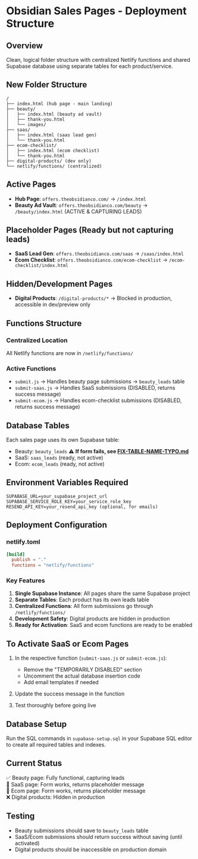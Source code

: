 # Obsidian Sales Pages - Deployment Structure

## Overview
Clean, logical folder structure with centralized Netlify functions and shared Supabase database using separate tables for each product/service.

## New Folder Structure
```
/
├── index.html (hub page - main landing)
├── beauty/
│   ├── index.html (beauty ad vault)
│   ├── thank-you.html
│   └── images/
├── saas/
│   ├── index.html (saas lead gen)
│   └── thank-you.html
├── ecom-checklist/
│   ├── index.html (ecom checklist)
│   └── thank-you.html
├── digital-products/ (dev only)
└── netlify/functions/ (centralized)
```

## Active Pages
- **Hub Page**: `offers.theobsidianco.com/` → `/index.html`
- **Beauty Ad Vault**: `offers.theobsidianco.com/beauty` → `/beauty/index.html` (ACTIVE & CAPTURING LEADS)

## Placeholder Pages (Ready but not capturing leads)
- **SaaS Lead Gen**: `offers.theobsidianco.com/saas` → `/saas/index.html`
- **Ecom Checklist**: `offers.theobsidianco.com/ecom-checklist` → `/ecom-checklist/index.html`

## Hidden/Development Pages
- **Digital Products**: `/digital-products/*` → Blocked in production, accessible in dev/preview only

## Functions Structure

### Centralized Location
All Netlify functions are now in `/netlify/functions/`

### Active Functions
- `submit.js` → Handles beauty page submissions → `beauty_leads` table
- `submit-saas.js` → Handles SaaS submissions (DISABLED, returns success message)
- `submit-ecom.js` → Handles ecom-checklist submissions (DISABLED, returns success message)

## Database Tables
Each sales page uses its own Supabase table:
- Beauty: `beauty_leads` ⚠️ **If form fails, see [FIX-TABLE-NAME-TYPO.md](FIX-TABLE-NAME-TYPO.md)**
- SaaS: `saas_leads` (ready, not active)
- Ecom: `ecom_leads` (ready, not active)

## Environment Variables Required
```
SUPABASE_URL=your_supabase_project_url
SUPABASE_SERVICE_ROLE_KEY=your_service_role_key
RESEND_API_KEY=your_resend_api_key (optional, for emails)
```

## Deployment Configuration

### netlify.toml
```toml
[build]
  publish = "."
  functions = "netlify/functions"
```

### Key Features
1. **Single Supabase Instance**: All pages share the same Supabase project
2. **Separate Tables**: Each product has its own leads table
3. **Centralized Functions**: All form submissions go through `/netlify/functions/`
4. **Development Safety**: Digital products are hidden in production
5. **Ready for Activation**: SaaS and ecom functions are ready to be enabled

## To Activate SaaS or Ecom Pages

1. In the respective function (`submit-saas.js` or `submit-ecom.js`):
   - Remove the "TEMPORARILY DISABLED" section
   - Uncomment the actual database insertion code
   - Add email templates if needed

2. Update the success message in the function

3. Test thoroughly before going live

## Database Setup
Run the SQL commands in `supabase-setup.sql` in your Supabase SQL editor to create all required tables and indexes.

## Current Status
✅ Beauty page: Fully functional, capturing leads  
🔄 SaaS page: Form works, returns placeholder message  
🔄 Ecom page: Form works, returns placeholder message  
❌ Digital products: Hidden in production  

## Testing
- Beauty submissions should save to `beauty_leads` table
- SaaS/Ecom submissions should return success without saving (until activated)
- Digital products should be inaccessible on production domain